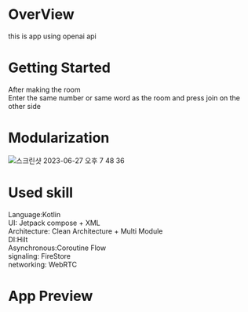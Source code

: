 # OverView
this is app using openai api

# Getting Started
After making the room
<br>
Enter the same number or same word as the room and press join on the other side

# Modularization

  ![스크린샷 2023-06-27 오후 7 48 36](https://github.com/lyh990517/WebRTC/assets/45873564/389bf280-e956-436e-b6e7-2cd97dccae30)


# Used skill
Language:Kotlin
<br>
UI: Jetpack compose + XML
<br>
Architecture: Clean Architecture + Multi Module
<br>
DI:Hilt
<br>
Asynchronous:Coroutine Flow
<br>
signaling: FireStore
<br>
networking: WebRTC
<br>
# App Preview
